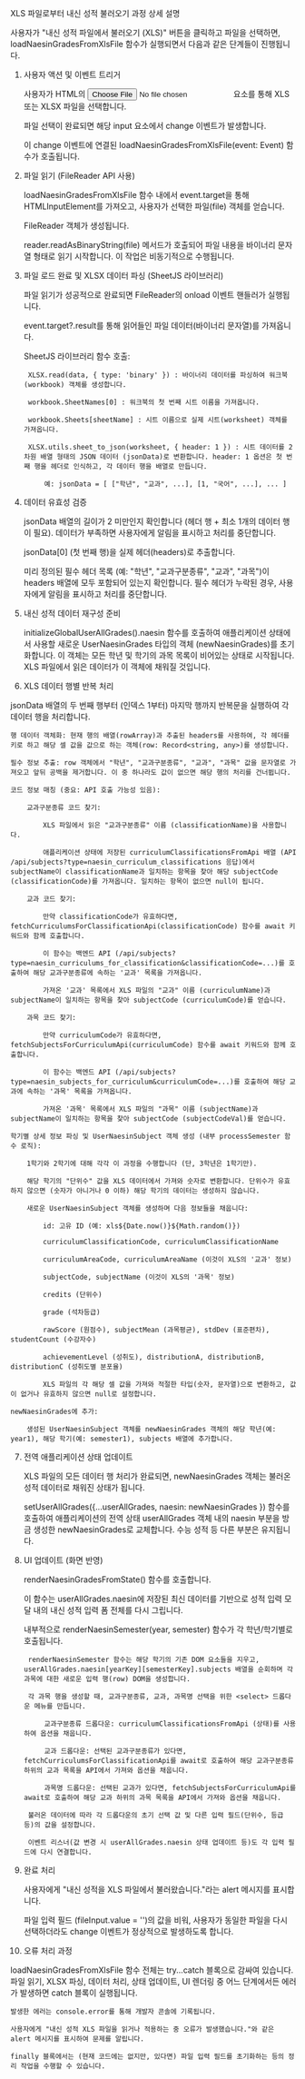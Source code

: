 XLS 파일로부터 내신 성적 불러오기 과정 상세 설명

사용자가 "내신 성적 파일에서 불러오기 (XLS)" 버튼을 클릭하고 파일을 선택하면, loadNaesinGradesFromXlsFile 함수가 실행되면서 다음과 같은 단계들이 진행됩니다.
1. 사용자 액션 및 이벤트 트리거

   사용자가 HTML의 <input type="file" id="load-naesin-grades-xls-input"> 요소를 통해 XLS 또는 XLSX 파일을 선택합니다.

   파일 선택이 완료되면 해당 input 요소에서 change 이벤트가 발생합니다.

   이 change 이벤트에 연결된 loadNaesinGradesFromXlsFile(event: Event) 함수가 호출됩니다.

2. 파일 읽기 (FileReader API 사용)

   loadNaesinGradesFromXlsFile 함수 내에서 event.target을 통해 HTMLInputElement를 가져오고, 사용자가 선택한 파일(file) 객체를 얻습니다.

   FileReader 객체가 생성됩니다.

   reader.readAsBinaryString(file) 메서드가 호출되어 파일 내용을 바이너리 문자열 형태로 읽기 시작합니다. 이 작업은 비동기적으로 수행됩니다.

3. 파일 로드 완료 및 XLSX 데이터 파싱 (SheetJS 라이브러리)

   파일 읽기가 성공적으로 완료되면 FileReader의 onload 이벤트 핸들러가 실행됩니다.

   event.target?.result를 통해 읽어들인 파일 데이터(바이너리 문자열)를 가져옵니다.

   SheetJS 라이브러리 함수 호출:

        XLSX.read(data, { type: 'binary' }) : 바이너리 데이터를 파싱하여 워크북(workbook) 객체를 생성합니다.

        workbook.SheetNames[0] : 워크북의 첫 번째 시트 이름을 가져옵니다.

        workbook.Sheets[sheetName] : 시트 이름으로 실제 시트(worksheet) 객체를 가져옵니다.

        XLSX.utils.sheet_to_json(worksheet, { header: 1 }) : 시트 데이터를 2차원 배열 형태의 JSON 데이터 (jsonData)로 변환합니다. header: 1 옵션은 첫 번째 행을 헤더로 인식하고, 각 데이터 행을 배열로 만듭니다.

            예: jsonData = [ ["학년", "교과", ...], [1, "국어", ...], ... ]

4. 데이터 유효성 검증

   jsonData 배열의 길이가 2 미만인지 확인합니다 (헤더 행 + 최소 1개의 데이터 행이 필요). 데이터가 부족하면 사용자에게 알림을 표시하고 처리를 중단합니다.

   jsonData[0] (첫 번째 행)을 실제 헤더(headers)로 추출합니다.

   미리 정의된 필수 헤더 목록 (예: "학년", "교과구분종류", "교과", "과목")이 headers 배열에 모두 포함되어 있는지 확인합니다. 필수 헤더가 누락된 경우, 사용자에게 알림을 표시하고 처리를 중단합니다.

5. 내신 성적 데이터 재구성 준비

   initializeGlobalUserAllGrades().naesin 함수를 호출하여 애플리케이션 상태에서 사용할 새로운 UserNaesinGrades 타입의 객체 (newNaesinGrades)를 초기화합니다. 이 객체는 모든 학년 및 학기의 과목 목록이 비어있는 상태로 시작됩니다. XLS 파일에서 읽은 데이터가 이 객체에 채워질 것입니다.

6. XLS 데이터 행별 반복 처리

jsonData 배열의 두 번째 행부터 (인덱스 1부터) 마지막 행까지 반복문을 실행하여 각 데이터 행을 처리합니다.

    행 데이터 객체화: 현재 행의 배열(rowArray)과 추출된 headers를 사용하여, 각 헤더를 키로 하고 해당 셀 값을 값으로 하는 객체(row: Record<string, any>)를 생성합니다.

    필수 정보 추출: row 객체에서 "학년", "교과구분종류", "교과", "과목" 값을 문자열로 가져오고 앞뒤 공백을 제거합니다. 이 중 하나라도 값이 없으면 해당 행의 처리를 건너뜁니다.

    코드 정보 매칭 (중요: API 호출 가능성 있음):

        교과구분종류 코드 찾기:

            XLS 파일에서 읽은 "교과구분종류" 이름 (classificationName)을 사용합니다.

            애플리케이션 상태에 저장된 curriculumClassificationsFromApi 배열 (API /api/subjects?type=naesin_curriculum_classifications 응답)에서 subjectName이 classificationName과 일치하는 항목을 찾아 해당 subjectCode (classificationCode)를 가져옵니다. 일치하는 항목이 없으면 null이 됩니다.

        교과 코드 찾기:

            만약 classificationCode가 유효하다면, fetchCurriculumsForClassificationApi(classificationCode) 함수를 await 키워드와 함께 호출합니다.

            이 함수는 백엔드 API (/api/subjects?type=naesin_curriculums_for_classification&classificationCode=...)를 호출하여 해당 교과구분종류에 속하는 '교과' 목록을 가져옵니다.

            가져온 '교과' 목록에서 XLS 파일의 "교과" 이름 (curriculumName)과 subjectName이 일치하는 항목을 찾아 subjectCode (curriculumCode)를 얻습니다.

        과목 코드 찾기:

            만약 curriculumCode가 유효하다면, fetchSubjectsForCurriculumApi(curriculumCode) 함수를 await 키워드와 함께 호출합니다.

            이 함수는 백엔드 API (/api/subjects?type=naesin_subjects_for_curriculum&curriculumCode=...)를 호출하여 해당 교과에 속하는 '과목' 목록을 가져옵니다.

            가져온 '과목' 목록에서 XLS 파일의 "과목" 이름 (subjectName)과 subjectName이 일치하는 항목을 찾아 subjectCode (subjectCodeVal)를 얻습니다.

    학기별 상세 정보 파싱 및 UserNaesinSubject 객체 생성 (내부 processSemester 함수 로직):

        1학기와 2학기에 대해 각각 이 과정을 수행합니다 (단, 3학년은 1학기만).

        해당 학기의 "단위수" 값을 XLS 데이터에서 가져와 숫자로 변환합니다. 단위수가 유효하지 않으면 (숫자가 아니거나 0 이하) 해당 학기의 데이터는 생성하지 않습니다.

        새로운 UserNaesinSubject 객체를 생성하며 다음 정보들을 채웁니다:

            id: 고유 ID (예: xls${Date.now()}${Math.random()})

            curriculumClassificationCode, curriculumClassificationName

            curriculumAreaCode, curriculumAreaName (이것이 XLS의 '교과' 정보)

            subjectCode, subjectName (이것이 XLS의 '과목' 정보)

            credits (단위수)

            grade (석차등급)

            rawScore (원점수), subjectMean (과목평균), stdDev (표준편차), studentCount (수강자수)

            achievementLevel (성취도), distributionA, distributionB, distributionC (성취도별 분포율)

            XLS 파일의 각 해당 셀 값을 가져와 적절한 타입(숫자, 문자열)으로 변환하고, 값이 없거나 유효하지 않으면 null로 설정합니다.

    newNaesinGrades에 추가:

        생성된 UserNaesinSubject 객체를 newNaesinGrades 객체의 해당 학년(예: year1), 해당 학기(예: semester1), subjects 배열에 추가합니다.

7. 전역 애플리케이션 상태 업데이트

   XLS 파일의 모든 데이터 행 처리가 완료되면, newNaesinGrades 객체는 불러온 성적 데이터로 채워진 상태가 됩니다.

   setUserAllGrades({...userAllGrades, naesin: newNaesinGrades }) 함수를 호출하여 애플리케이션의 전역 상태 userAllGrades 객체 내의 naesin 부분을 방금 생성한 newNaesinGrades로 교체합니다. 수능 성적 등 다른 부분은 유지됩니다.

8. UI 업데이트 (화면 반영)

   renderNaesinGradesFromState() 함수를 호출합니다.

   이 함수는 userAllGrades.naesin에 저장된 최신 데이터를 기반으로 성적 입력 모달 내의 내신 성적 입력 폼 전체를 다시 그립니다.

   내부적으로 renderNaesinSemester(year, semester) 함수가 각 학년/학기별로 호출됩니다.

        renderNaesinSemester 함수는 해당 학기의 기존 DOM 요소들을 지우고, userAllGrades.naesin[yearKey][semesterKey].subjects 배열을 순회하며 각 과목에 대한 새로운 입력 행(row) DOM을 생성합니다.

        각 과목 행을 생성할 때, 교과구분종류, 교과, 과목명 선택을 위한 <select> 드롭다운 메뉴를 만듭니다.

            교과구분종류 드롭다운: curriculumClassificationsFromApi (상태)를 사용하여 옵션을 채웁니다.

            교과 드롭다운: 선택된 교과구분종류가 있다면, fetchCurriculumsForClassificationApi를 await로 호출하여 해당 교과구분종류 하위의 교과 목록을 API에서 가져와 옵션을 채웁니다.

            과목명 드롭다운: 선택된 교과가 있다면, fetchSubjectsForCurriculumApi를 await로 호출하여 해당 교과 하위의 과목 목록을 API에서 가져와 옵션을 채웁니다.

        불러온 데이터에 따라 각 드롭다운의 초기 선택 값 및 다른 입력 필드(단위수, 등급 등)의 값을 설정합니다.

        이벤트 리스너(값 변경 시 userAllGrades.naesin 상태 업데이트 등)도 각 입력 필드에 다시 연결합니다.

9. 완료 처리

   사용자에게 "내신 성적을 XLS 파일에서 불러왔습니다."라는 alert 메시지를 표시합니다.

   파일 입력 필드 (fileInput.value = '')의 값을 비워, 사용자가 동일한 파일을 다시 선택하더라도 change 이벤트가 정상적으로 발생하도록 합니다.

10. 오류 처리 과정

loadNaesinGradesFromXlsFile 함수 전체는 try...catch 블록으로 감싸여 있습니다.
파일 읽기, XLSX 파싱, 데이터 처리, 상태 업데이트, UI 렌더링 중 어느 단계에서든 에러가 발생하면 catch 블록이 실행됩니다.

    발생한 에러는 console.error를 통해 개발자 콘솔에 기록됩니다.

    사용자에게 "내신 성적 XLS 파일을 읽거나 적용하는 중 오류가 발생했습니다."와 같은 alert 메시지를 표시하여 문제를 알립니다.

    finally 블록에서는 (현재 코드에는 없지만, 있다면) 파일 입력 필드를 초기화하는 등의 정리 작업을 수행할 수 있습니다.